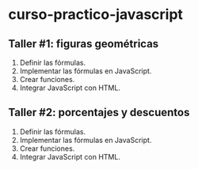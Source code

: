 # curso-practico-javascript

## Taller #1: figuras geométricas

1) Definir las fórmulas.
2) Implementar las fórmulas en JavaScript.
3) Crear funciones.
4) Integrar JavaScript con HTML.

## Taller #2: porcentajes y descuentos
1) Definir las fórmulas.
2) Implementar las fórmulas en JavaScript.
3) Crear funciones.
4) Integrar JavaScript con HTML.
